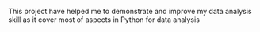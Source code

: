 This project have helped me to demonstrate and improve my data analysis skill as it cover most of aspects in Python for data analysis 

